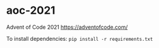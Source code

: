 # aoc-2021
Advent of Code 2021 https://adventofcode.com/

To install dependencies:
`pip install -r requirements.txt`
